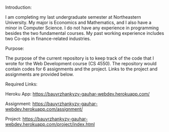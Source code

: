 Introduction:

I am completing my last undergraduate semester at Northeastern University. 
My major is Economics and Mathematics, and I also have a minor in Computer 
Science. I do not have any experience in programming besides the two 
fundamental courses. My past working experience includes two Co-ops in 
finance-related industries.

Purpose:

The purpose of the current repository is to keep track of the code that I wrote for 
the Web Development course (CS 4550). The repository would contain codes for 
6 assignments and the project. Links to the project and assignments are provided 
below.

Required Links:

Heroku App: https://bauyrzhankyzy-gauhar-webdev.herokuapp.com/

Assignment: https://bauyrzhankyzy-gauhar-webdev.herokuapp.com/assignment/

Project: https://bauyrzhankyzy-gauhar-webdev.herokuapp.com/project/index.html

